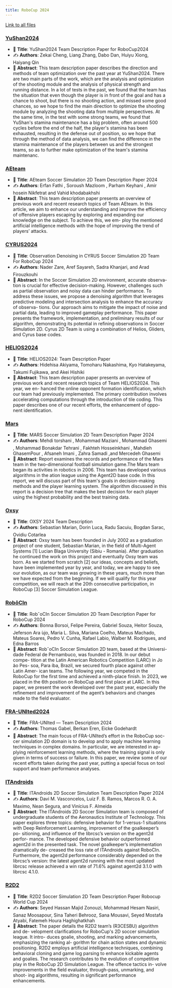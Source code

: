 ```yaml
---
title: RoboCup 2024
---
```


[Link to all files](https://github.com/rcsoccersim/rcsoccersim.github.io/tree/master/docs/papers/robocup2024/TDP)

### [YuShan2024](./TDP_YuShan2024.pdf)

- 📄 **Title**: YuShan2024 Team Description Paper for RoboCup2024
- ✍️ **Authors**:  Zekai Cheng, Liang Zhang, Dabo Dan, Huiyu Xiong, Haiyang Qin
- 📜 **Abstract**: This team description paper describes the direction and methods of team optimization
over the past year at YuShan2024. There are two main parts of the work, which are the analysis and
optimization of the shooting module and the analysis of physical strength and running distance. In
a lot of tests in the past, we found that the team has the situation that even though the player is in
front of the goal and has a chance to shoot, but there is no shooting action, and missed some good
chances, so we hope to find the main direction to optimize the shooting module by analyzing the
shooting data from multiple perspectives. At the same time, in the test with some strong teams, we
found that YuShan's stamina maintenance has a big problem, often around 500 cycles before the
end of the half, the player's stamina has been exhausted, resulting in the defense out of position, so
we hope that through the method of data analysis, we can find the difference in the stamina
maintenance of the players between us and the strongest teams, so as to further make optimization
of the team's stamina maintenanc.

### [AEteam](./TDP_AEteam.pdf)

- 📄 **Title**: AEteam Soccer Simulation 2D Team Description Paper 2024
- ✍️ **Authors**: Erfan Fathi , Soroush Mazloom , Parham Keyhani , Amir hosein Nikfetrat and Vahid khodabakhshi
- 📜 **Abstract**: This team description paper presents an overview of previous work
and recent research topics of Team AEteam. In this article, we aim to enhance
our understanding and improve the efficiency of offensive players escaping by
exploring and expanding our knowledge on the subject. To achieve this, we em-
ploy the mentioned artificial intelligence methods with the hope of improving the
trend of players’ attacks.

### [CYRUS2024](./TDP_CYRUS2024.pdf)

- 📄 **Title**: Observation Denoising in CYRUS Soccer Simulation 2D Team For RoboCup 2024
- ✍️ **Authors**: Nader Zare, Aref Sayareh, Sadra Khanjari, and Arad Firouzkouhi
- 📜 **Abstract**: In the Soccer Simulation 2D environment, accurate observa-
tion is crucial for effective decision-making. However, challenges such as
partial observation and noisy data can hinder performance. To address
these issues, we propose a denoising algorithm that leverages predictive
modeling and intersection analysis to enhance the accuracy of observa-
tions. Our approach aims to mitigate the impact of noise and partial
data, leading to improved gameplay performance. This paper presents
the framework, implementation, and preliminary results of our algorithm,
demonstrating its potential in refining observations in Soccer Simulation
2D. Cyrus 2D Team is using a combination of Helios, Gliders, and Cyrus
base codes.

### [HELIOS2024](./TDP_HELIOS2024.pdf)

- 📄 **Title**: HELIOS2024: Team Description Paper
- ✍️ **Authors**: Hidehisa Akiyama, Tomoharu Nakashima, Kyo Hatakeyama, Takumi Fujikawa, and Akei Hishiki
- 📜 **Abstract**: This team description paper presents an overview of previous
work and recent research topics of Team HELIOS2024. This year, we en-
hanced the online opponent formation identification, which our team had
previously implemented. The primary contribution involves accelerating
computations through the introduction of tile coding.
This paper describes one of our recent efforts, the enhancement of oppo-
nent identification.

### [Mars](./TDP_Mars.pdf)

- 📄 **Title**: MARS Soccer Simulation 2D Team Description Paper 2024
- ✍️ **Authors**: Mehdi torshani , Mohammad Maziani , Mohammad Ghasemi , Mohammad
Bonakdar Tehrani , Fakhteh Hosseinkhani , Mahdieh GhasemPour , Afsaneh Imani ,
Zahra Samadi ,and Mercedeh Ghasemi
- 📜 **Abstract**: Report examines the records and performance of the Mars team in the
two-dimensional football simulation game.The Mars team began its activities in
robotics in 2006. This team has developed various algorithms in the ation league
using the Agent2D base code. In this report, we will discuss part of this team's
goals in decision-making methods and the player learning system. The algorithm
discussed in this report is a decision tree that makes the best decision for each
player using the highest probability and the best training data.

### [Oxsy](./TDP_Oxsy.pdf)

- 📄 **Title**: OXSY 2024 Team Description
- ✍️ **Authors**: Sebastian Marian, Dorin Luca, Radu Sacuiu, Bogdan Sarac, Ovidiu Cotarlea
- 📜 **Abstract**: Oxsy team has been founded in July 2002 as a graduation project of
one student, Sebastian Marian, in the field of Multi-Agent Systems [1] Lucian
Blaga University (Sibiu - Romania). After graduation he continued the work on
this project and eventually Oxsy team was born. As we started from scratch [2]
our ideas, concepts and beliefs, have been implemented year by year, and today,
we are happy to see our evolution, as our team was growing in these years,
much more than we have expected from the beginning. If we will qualify for
this year competition, we will reach at the 20th consecutive participation, in
RoboCup [3] Soccer Simulation League.

### [RobôCIn](./TDP_RobôCIn.pdf)

- 📄 **Title**: RobˆoCIn Soccer Simulation 2D
Team Description Paper for RoboCup 2024
- ✍️ **Authors**: Bonna Borsoi, Felipe Pereira, Gabriel Souza, Heitor Souza, Jeferson Ara ́ujo,
Maria L. Silva, Mariana Coelho, Mateus Machado, Mateus Soares, Pedro V.
Cunha, Rafael Labio, Walber M. Rodrigues, and Edna Barros
- 📜 **Abstract**: RobˆoCIn Soccer Simulation 2D team, based at the Universi-
dade Federal de Pernambuco, was founded in 2018. In our debut compe-
tition at the Latin American Robotics Competition (LARC) in Jo ̃ao Pes-
soa, Para ́ıba, Brazil, we secured fourth place against other Latin Amer-
ican teams. The following year, we competed in the RoboCup for the
first time and achieved a ninth-place finish. In 2023, we placed in the
6th position on RoboCup and first place at LARC. In this paper, we
present the work developed over the past year, especially the refinement
and improvement of the agent’s behaviors and changes made to the field
evaluator.

### [FRA-UNIted2024](./TDP_FRA-UNIted2024.pdf)

- 📄 **Title**: FRA-UNIted — Team Description 2024
- ✍️ **Authors**: Thomas Gabel, Berkan Eren, Eicke Godehardt
- 📜 **Abstract**: The main focus of FRA-UNIted’s effort in the RoboCup soc-
cer simulation 2D domain is to develop and to apply machine learning
techniques in complex domains. In particular, we are interested in ap-
plying reinforcement learning methods, where the training signal is only
given in terms of success or failure. In this paper, we review some of our
recent efforts taken during the past year, putting a special focus on tool
support and team performance analyses.

### [ITAndroids](./TDP_ITAndroids.pdf)

- 📄 **Title**: ITAndroids 2D Soccer Simulation
Team Description Paper 2024
- ✍️ **Authors**: Davi M. Vasconcelos, Luiz F. B. Ramos, Marcos R. O. A. Maximo, Nean
Segura, and Vinícius F. Almeida
- 📜 **Abstract**: The ITAndroids 2D Soccer Simulation team is composed of
undergraduate students of the Aeronautics Institute of Technology. This
paper explores three topics: defensive behavior for 1-versus-1 situations
with Deep Reinforcement Learning, improvement of the goalkeeper’s po-
sitioning, and influence of the librcsc’s version on the agent2d perfor-
mance. The developed defensive behavior outperformed agent2d in the
presented task. The novel goalkeeper’s implementation dramatically de-
creased the loss rate of ITAndroids against RoboCIn. Furthermore, the
agent2d performance considerably depended on the librcsc’s version: the
latest agent2d running with the most updated librcsc release achieved a
win rate of 71.6% against agent2d 3.1.0 with librcsc 4.1.0.

### [R2D2](./TDP_R2D2.pdf)

- 📄 **Title**: R2D2 Soccer Simulation 2D Team Description Paper
Robocup World Cup 2024
- ✍️ **Authors**: Seyed Hassan Majid Zonouzi, Mohammad Hesam Nasiri, Sanaz Moosapour, Sina
Taheri Behrooz, Sana Mousavi, Seyed Mostafa Atyabi, Fatemeh Houra Haghighatkhah
- 📜 **Abstract**: The paper details the R2D2 team’s (R3CESBU) algorithm and de-
velopment clarifications for RoboCup's 2D soccer simulation league. It intro-
duces goalie, shooting, and marking advancements, emphasizing the ranking al-
gorithm for chain action states and dynamic positioning. R2D2 employs artificial
intelligence techniques, combining behavioral cloning and game log parsing to
enhance kickable agents and goalies. The research contributes to the evolution of
competitive play in the RoboCup 2D Simulation League. The offence tactics in-
volve improvements in the field evaluator, through-pass, unmarking, and shoot-
ing algorithms, resulting in significant performance enhancements.

